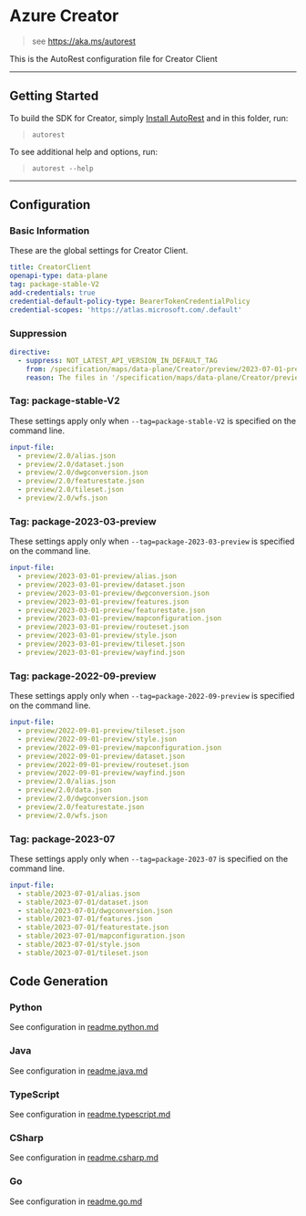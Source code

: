 # Azure Creator

> see https://aka.ms/autorest

This is the AutoRest configuration file for Creator Client

---

## Getting Started

To build the SDK for Creator, simply [Install AutoRest](https://aka.ms/autorest/install) and in this folder, run:

> `autorest`

To see additional help and options, run:

> `autorest --help`

---

## Configuration

### Basic Information

These are the global settings for Creator Client.

``` yaml
title: CreatorClient
openapi-type: data-plane
tag: package-stable-V2
add-credentials: true
credential-default-policy-type: BearerTokenCredentialPolicy
credential-scopes: 'https://atlas.microsoft.com/.default'
```

### Suppression

``` yaml
directive:
  - suppress: NOT_LATEST_API_VERSION_IN_DEFAULT_TAG
    from: /specification/maps/data-plane/Creator/preview/2023-07-01-preview
    reason: The files in '/specification/maps/data-plane/Creator/preview/2023-07-01-preview' were never released. Please ignore them, they should not appear in the TOC. '/specification/maps/data-plane/Creator/preview/2023-03-01-preview/' contains the latest preview.

```

### Tag: package-stable-V2

These settings apply only when `--tag=package-stable-V2` is specified on the command line.

```yaml $(tag) == 'package-stable-V2'
input-file:
  - preview/2.0/alias.json
  - preview/2.0/dataset.json
  - preview/2.0/dwgconversion.json
  - preview/2.0/featurestate.json
  - preview/2.0/tileset.json
  - preview/2.0/wfs.json

```

### Tag: package-2023-03-preview

These settings apply only when `--tag=package-2023-03-preview` is specified on the command line.

``` yaml $(tag) == 'package-2023-03-preview'
input-file:
  - preview/2023-03-01-preview/alias.json
  - preview/2023-03-01-preview/dataset.json
  - preview/2023-03-01-preview/dwgconversion.json
  - preview/2023-03-01-preview/features.json
  - preview/2023-03-01-preview/featurestate.json
  - preview/2023-03-01-preview/mapconfiguration.json
  - preview/2023-03-01-preview/routeset.json
  - preview/2023-03-01-preview/style.json
  - preview/2023-03-01-preview/tileset.json
  - preview/2023-03-01-preview/wayfind.json
```

### Tag: package-2022-09-preview

These settings apply only when `--tag=package-2022-09-preview` is specified on the command line.

``` yaml $(tag) == 'package-2022-09-preview'
input-file:
  - preview/2022-09-01-preview/tileset.json
  - preview/2022-09-01-preview/style.json
  - preview/2022-09-01-preview/mapconfiguration.json
  - preview/2022-09-01-preview/dataset.json
  - preview/2022-09-01-preview/routeset.json
  - preview/2022-09-01-preview/wayfind.json
  - preview/2.0/alias.json
  - preview/2.0/data.json
  - preview/2.0/dwgconversion.json
  - preview/2.0/featurestate.json
  - preview/2.0/wfs.json
```

### Tag: package-2023-07

These settings apply only when `--tag=package-2023-07` is specified on the command line.

``` yaml $(tag) == 'package-2023-07'
input-file:
  - stable/2023-07-01/alias.json
  - stable/2023-07-01/dataset.json
  - stable/2023-07-01/dwgconversion.json
  - stable/2023-07-01/features.json
  - stable/2023-07-01/featurestate.json
  - stable/2023-07-01/mapconfiguration.json
  - stable/2023-07-01/style.json
  - stable/2023-07-01/tileset.json
```

## Code Generation

### Python

See configuration in [readme.python.md](./readme.python.md)

### Java

See configuration in [readme.java.md](./readme.java.md)

### TypeScript

See configuration in [readme.typescript.md](./readme.typescript.md)

### CSharp

See configuration in [readme.csharp.md](./readme.csharp.md)

### Go

See configuration in [readme.go.md](./readme.go.md)
